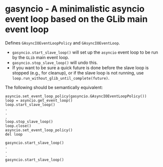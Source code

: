 # gasyncio - A minimalistic asyncio event loop based on the GLib main event loop

Defines `GAsyncIOEventLoopPolicy` and `GAsyncIOEventLoop`.

- `gasyncio.start_slave_loop()` will set up the `asyncio` event loop to be
  run by the `GLib` main event loop.
- `gasyncio.stop_slave_loop()` will undo this.
- If you want to be sure a quick future is done before the slave loop is
  stopped (e.g., for cleanup), or if the slave loop is not running, use
  `loop.run_without_glib_until_complete(future)`.

The following should be semantically equivalent:

```
asyncio.set_event_loop_policy(gasyncio.GAsyncIOEventLoopPolicy())
loop = asyncio.get_event_loop()
loop.start_slave_loop()
.
.
.
loop.stop_slave_loop()
loop.close()
asyncio.set_event_loop_policy()
del loop
```

```
gasyncio.start_slave_loop()
.
.
.
gasyncio.start_slave_loop()
```
